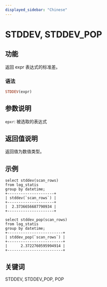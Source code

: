 ```yaml
---
displayed_sidebar: "Chinese"
---
```



# STDDEV, STDDEV_POP

## 功能

返回 expr 表达式的标准差。

### 语法

```Haskell
STDDEV(expr)
```

## 参数说明

`epxr`: 被选取的表达式

## 返回值说明

返回值为数值类型。

## 示例

```plain text
select stddev(scan_rows)
from log_statis
group by datetime;
+---------------------+
| stddev(`scan_rows`) |
+---------------------+
|  2.3736656687790934 |
+---------------------+

select stddev_pop(scan_rows)
from log_statis
group by datetime;
+-------------------------+
| stddev_pop(`scan_rows`) |
+-------------------------+
|      2.3722760595994914 |
+-------------------------+
```

## 关键词

STDDEV, STDDEV_POP, POP
